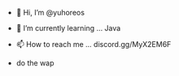 - 👋 Hi, I’m @yuhoreos
- 🌱 I’m currently learning ... Java
- 📫 How to reach me ... discord.gg/MyX2EM6F


- do the wap
